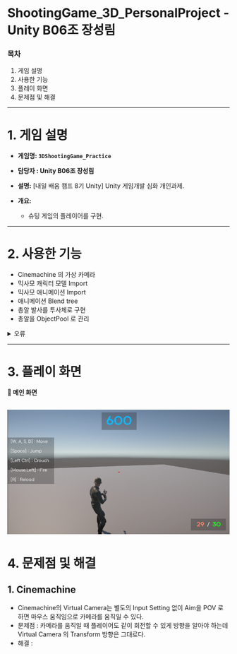 # ShootingGame_3D_PersonalProject - Unity B06조 장성림

### 목차

1. 게임 설명
2. 사용한 기능
3. 플레이 화면
4. 문제점 및 해결
---

# 1. 게임 설명

- **게임명: `3DShootingGame_Practice`**

- **담당자 : Unity B06조 장성림**

- **설명:** [내일 배움 캠프 8기 Unity] Unity 게임개발 심화 개인과제.

- **개요:**
    - 슈팅 게임의 플레이어를 구현.

---

# 2. 사용한 기능

- Cinemachine 의 가상 카메라
- 믹사모 캐릭터 모델 Import
- 믹사모 애니메이션 Import
- 애니메이션 Blend tree
- 총알 발사를 투사체로 구현
- 총알을 ObjectPool 로 관리
<details>
<summary>오류</summary>

- 과녁판 Collider 오류로 점수가 계속 올라감.
</details>

---

# 3. 플레이 화면

**🔽 메인 화면**

![MainScene01](/Screenshots/MainScene01.png)
---

# 4. 문제점 및 해결

## 1. Cinemachine
- Cinemachine의 Virtual Camera는 별도의 Input Setting 없이 Aim을 POV 로 하면 마우스 움직임으로 카메라를 움직일 수 있다.
- 문제점 : 카메라를 움직일 때 플레이어도 같이 회전할 수 있게 방향을 알아야 하는데 Virtual Camera 의 Transform 방향은 그대로다.
- 해결 : 
